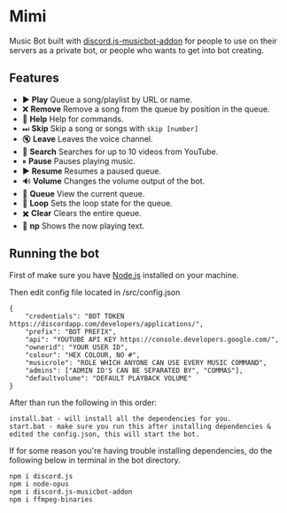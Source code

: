 # Mimi
Music Bot built with [discord.js-musicbot-addon](https://github.com/DarkoPendragon/discord.js-musicbot-addon) for people to use on their servers as a private bot, or people who wants to get into bot creating.

## Features
* ▶️ **Play**
Queue a song/playlist by URL or name.
* ❌ **Remove**
Remove a song from the queue by position in the queue.
* 📃 **Help**
Help for commands.
* ⏭ **Skip**
Skip a song or songs with `skip [number]`
* 🔇 **Leave**
Leaves the voice channel.
* 🔎 **Search**
Searches for up to 10 videos from YouTube.
* ⏸ **Pause**
Pauses playing music.
* ▶️ **Resume**
Resumes a paused queue.
* 🔊 **Volume**
Changes the volume output of the bot.
* 📑 **Queue**
View the current queue.
* 🔁 **Loop**
Sets the loop state for the queue.
* ✖️ **Clear**
Clears the entire queue.
* 🎵 **np**
Shows the now playing text.

## Running the bot
First of make sure you have [Node.js](https://nodejs.org/en/) installed on your machine.

Then edit config file located in /src/config.json
```
{
    "credentials": "BOT TOKEN https://discordapp.com/developers/applications/",
    "prefix": "BOT PREFIX",
    "api": "YOUTUBE API KEY https://console.developers.google.com/",
    "ownerid": "YOUR USER ID",
    "colour": "HEX COLOUR, NO #",
    "musicrole": "ROLE WHICH ANYONE CAN USE EVERY MUSIC COMMAND",
    "admins": ["ADMIN ID'S CAN BE SEPARATED BY", "COMMAS"],
    "defaultvolume": "DEFAULT PLAYBACK VOLUME"
}
```
After than run the following in this order:
```
install.bat - will install all the dependencies for you.
start.bat - make sure you run this after installing dependencies & edited the config.json, this will start the bot.
```
If for some reason you're having trouble installing dependencies, do the following below in terminal in the bot directory.
```
npm i discord.js
npm i node-opus
npm i discord.js-musicbot-addon
npm i ffmpeg-binaries
```
